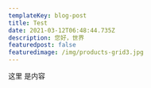 ```yaml
---
templateKey: blog-post
title: Test
date: 2021-03-12T06:48:44.735Z
description: 您好，世界
featuredpost: false
featuredimage: /img/products-grid3.jpg
---
```

这里 是内容